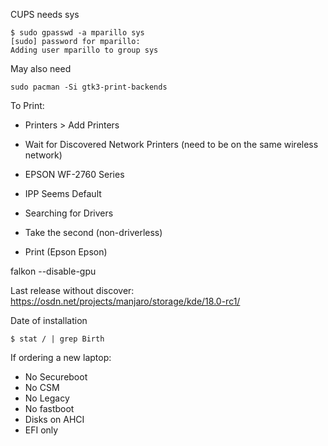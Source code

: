 CUPS needs sys
```
$ sudo gpasswd -a mparillo sys
[sudo] password for mparillo: 
Adding user mparillo to group sys
```
May also need
```
sudo pacman -Si gtk3-print-backends
```

To Print:

 * Printers > Add Printers

 * Wait for Discovered Network Printers (need to be on the same wireless network)

 * EPSON WF-2760 Series

 * IPP Seems Default

 * Searching for Drivers

 * Take the second (non-driverless)

 * Print (Epson Epson)

falkon --disable-gpu

Last release without discover: https://osdn.net/projects/manjaro/storage/kde/18.0-rc1/

Date of installation
```
$ stat / | grep Birth
```

If ordering a new laptop:
 * No Secureboot
 * No CSM
 * No Legacy
 * No fastboot
 * Disks on AHCI
 * EFI only
